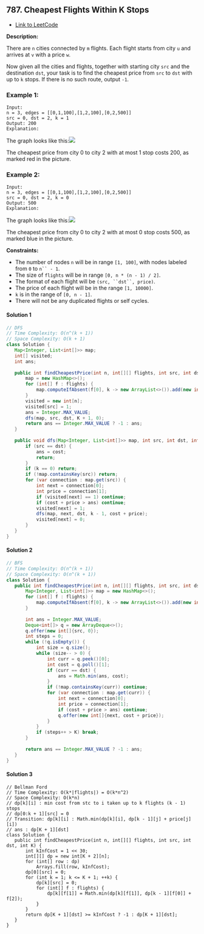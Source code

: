 ## 787. Cheapest Flights Within K Stops

- [Link to LeetCode](https://leetcode.com/problems/cheapest-flights-within-k-stops/)

**Description:**



There are `n` cities connected by `m` flights. Each flight starts from city `u` and arrives at `v` with a price `w`.

Now given all the cities and flights, together with starting city `src` and the destination `dst`, your task is to find the cheapest price from `src` to `dst` with up to `k` stops. If there is no such route, output `-1`.



 



<!-- tabs:start -->

### **Example 1:**

```
Input: 
n = 3, edges = [[0,1,100],[1,2,100],[0,2,500]]
src = 0, dst = 2, k = 1
Output: 200
Explanation: 
```

The graph looks like this:![](https://s3-lc-upload.s3.amazonaws.com/uploads/2018/02/16/995.png)

The cheapest price from city 0 to city 2 with at most 1 stop costs 200, as marked red in the picture.



### **Example 2:**

```
Input: 
n = 3, edges = [[0,1,100],[1,2,100],[0,2,500]]
src = 0, dst = 2, k = 0
Output: 500
Explanation: 
```

The graph looks like this:![](https://s3-lc-upload.s3.amazonaws.com/uploads/2018/02/16/995.png)



The cheapest price from city 0 to city 2 with at most 0 stop costs 500, as marked blue in the picture.

<!-- tabs:end -->



**Constraints:**

- The number of nodes `n` will be in range `[1, 100]`, with nodes labeled from `0` to `n`` - 1`.
- The size of `flights` will be in range `[0, n * (n - 1) / 2]`.
- The format of each flight will be `(src, ``dst``, price)`.
- The price of each flight will be in the range `[1, 10000]`.
- `k` is in the range of `[0, n - 1]`.
- There will not be any duplicated flights or self cycles.



<!-- tabs:start -->



#### **Solution 1**



```java
// DFS
// Time Complexity: O(n^(k + 1))
// Space Complexity: O(k + 1)
class Solution {
   Map<Integer, List<int[]>> map;
   int[] visited;
   int ans;
  
   public int findCheapestPrice(int n, int[][] flights, int src, int dst, int K) {
       map = new HashMap<>();
       for (int[] f : flights) {
           map.computeIfAbsent(f[0], k -> new ArrayList<>()).add(new int[]{f[1], f[2]});
       }
       visited = new int[n];
       visited[src] = 1;
       ans = Integer.MAX_VALUE;
       dfs(map, src, dst, K + 1, 0);
       return ans == Integer.MAX_VALUE ? -1 : ans;
   }
  
   public void dfs(Map<Integer, List<int[]>> map, int src, int dst, int k, int cost) {
       if (src == dst) {
           ans = cost;
           return;
       }
       if (k == 0) return;
       if (!map.containsKey(src)) return;
       for (var connection : map.get(src)) {
           int next = connection[0];
           int price = connection[1];
           if (visited[next] == 1) continue;
           if (cost + price > ans) continue;
           visited[next] = 1;
           dfs(map, next, dst, k - 1, cost + price);
           visited[next] = 0;
       }
   }
}
```







#### **Solution 2**





```java
// BFS
// Time Complexity: O(n^(k + 1))
// Space Complexity: O(n^(k + 1))
class Solution {
   public int findCheapestPrice(int n, int[][] flights, int src, int dst, int K) {
       Map<Integer, List<int[]>> map = new HashMap<>();
       for (int[] f : flights) {
           map.computeIfAbsent(f[0], k -> new ArrayList<>()).add(new int[]{f[1], f[2]});
       }
 
       int ans = Integer.MAX_VALUE;
       Deque<int[]> q = new ArrayDeque<>();
       q.offer(new int[]{src, 0});
       int steps = 0;
       while (!q.isEmpty()) {
           int size = q.size();
           while (size-- > 0) {
               int curr = q.peek()[0];
               int cost = q.poll()[1];
               if (curr == dst) {
                   ans = Math.min(ans, cost);
               }
               if (!map.containsKey(curr)) continue;
               for (var connection : map.get(curr)) {
                   int next = connection[0];
                   int price = connection[1];
                   if (cost + price > ans) continue;
                   q.offer(new int[]{next, cost + price});
               }
           }
           if (steps++ > K) break;
       }
      
       return ans == Integer.MAX_VALUE ? -1 : ans;
   }
}
```







#### **Solution 3**



```
// Bellman Ford
// Time Complexity: O(k*|flights|) = O(k*n^2)
// Space Complexity: O(k*n)
// dp[k][i] : min cost from stc to i taken up to k flights (k - 1) stops
// dp[0:k + 1][src] = 0
// Transition: dp[k][i] : Math.min(dp[k][i], dp[k - 1][j] + price[j][i])
// ans : dp[K + 1][dst]
class Solution {
   public int findCheapestPrice(int n, int[][] flights, int src, int dst, int K) {
       int kInfCost = 1 << 30;
       int[][] dp = new int[K + 2][n];
       for (int[] row : dp)
           Arrays.fill(row, kInfCost);
       dp[0][src] = 0;
       for (int k = 1; k <= K + 1; ++k) {
           dp[k][src] = 0;
           for (int[] f : flights) {
               dp[k][f[1]] = Math.min(dp[k][f[1]], dp[k - 1][f[0]] + f[2]);
           }
       }
       return dp[K + 1][dst] >= kInfCost ? -1 : dp[K + 1][dst];
   }
}
```





<!-- tabs:end -->









